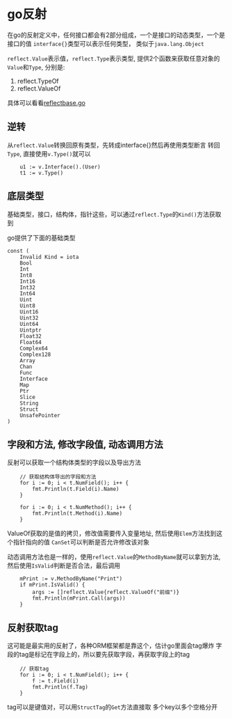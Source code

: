 # go反射

在go的反射定义中，任何接口都会有2部分组成，一个是接口的动态类型，一个是接口的值
`interface{}`类型可以表示任何类型， 类似于`java.lang.Object`

`reflect.Value`表示值，`reflect.Type`表示类型, 提供2个函数来获取任意对象的`Value`和`Type`, 分别是:

1. reflect.TypeOf
2. reflect.ValueOf

具体可以看看[reflectbase.go](reflectbase.go)


## 逆转

从`reflect.Value`转换回原有类型，先转成interface{}然后再使用类型断言
转回`Type`, 直接使用`v.Type()`就可以

```golang
    u1 := v.Interface().(User)
	t1 := v.Type()
```


## 底层类型

基础类型，接口，结构体，指针这些，可以通过`reflect.Type`的`Kind()`方法获取到

go提供了下面的基础类型

```golang
const (
	Invalid Kind = iota
	Bool
	Int
	Int8
	Int16
	Int32
	Int64
	Uint
	Uint8
	Uint16
	Uint32
	Uint64
	Uintptr
	Float32
	Float64
	Complex64
	Complex128
	Array
	Chan
	Func
	Interface
	Map
	Ptr
	Slice
	String
	Struct
	UnsafePointer
)
```


## 字段和方法, 修改字段值, 动态调用方法

反射可以获取一个结构体类型的字段以及导出方法

```golang
	// 获取结构体导出的字段和方法
	for i := 0; i < t.NumField(); i++ {
		fmt.Println(t.Field(i).Name)
	}

	for i := 0; i < t.NumMethod(); i++ {
		fmt.Println(t.Method(i).Name)
	}
```

ValueOf获取的是值的拷贝，修改值需要传入变量地址, 然后使用`Elem`方法找到这个指针指向的值
`CanSet`可以判断是否允许修改该对象


动态调用方法也是一样的，使用`reflect.Value`的`MethodByName`就可以拿到方法,然后使用`IsValid`判断是否合法，最后调用

```golang
	mPrint := v.MethodByName("Print")
	if mPrint.IsValid() {
		args := []reflect.Value{reflect.ValueOf("前缀")}
		fmt.Println(mPrint.Call(args))
	}
```


## 反射获取tag

这可能是最实用的反射了，各种ORM框架都是靠这个，估计go里面会tag爆炸
字段的tag是标记在字段上的，所以要先获取字段，再获取字段上的tag

```golang
	// 获取tag
	for i := 0; i < t.NumField(); i++ {
		f := t.Field(i)
		fmt.Println(f.Tag)
	}

```

tag可以是键值对，可以用`StructTag`的`Get`方法直接取
多个key以多个空格分开

